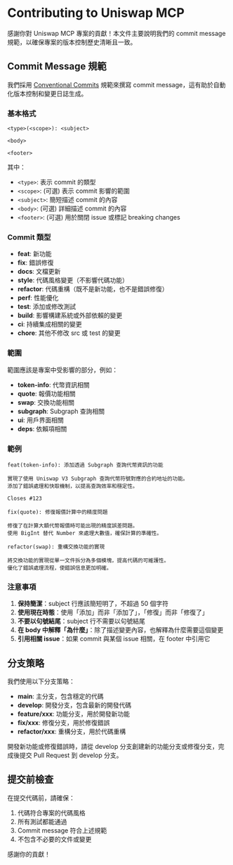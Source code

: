 # Contributing to Uniswap MCP

感謝你對 Uniswap MCP 專案的貢獻！本文件主要說明我們的 commit message 規範，以確保專案的版本控制歷史清晰且一致。

## Commit Message 規範

我們採用 [Conventional Commits](https://www.conventionalcommits.org/) 規範來撰寫 commit message，這有助於自動化版本控制和變更日誌生成。

### 基本格式

```
<type>(<scope>): <subject>

<body>

<footer>
```

其中：
- `<type>`: 表示 commit 的類型
- `<scope>`: (可選) 表示 commit 影響的範圍
- `<subject>`: 簡短描述 commit 的內容
- `<body>`: (可選) 詳細描述 commit 的內容
- `<footer>`: (可選) 用於關閉 issue 或標記 breaking changes

### Commit 類型

- **feat**: 新功能
- **fix**: 錯誤修復
- **docs**: 文檔更新
- **style**: 代碼風格變更（不影響代碼功能）
- **refactor**: 代碼重構（既不是新功能，也不是錯誤修復）
- **perf**: 性能優化
- **test**: 添加或修改測試
- **build**: 影響構建系統或外部依賴的變更
- **ci**: 持續集成相關的變更
- **chore**: 其他不修改 src 或 test 的變更

### 範圍

範圍應該是專案中受影響的部分，例如：

- **token-info**: 代幣資訊相關
- **quote**: 報價功能相關
- **swap**: 交換功能相關
- **subgraph**: Subgraph 查詢相關
- **ui**: 用戶界面相關
- **deps**: 依賴項相關

### 範例

```
feat(token-info): 添加透過 Subgraph 查詢代幣資訊的功能

實現了使用 Uniswap V3 Subgraph 查詢代幣符號對應的合約地址的功能。
添加了錯誤處理和快取機制，以提高查詢效率和穩定性。

Closes #123
```

```
fix(quote): 修復報價計算中的精度問題

修復了在計算大額代幣報價時可能出現的精度誤差問題。
使用 BigInt 替代 Number 來處理大數值，確保計算的準確性。
```

```
refactor(swap): 重構交換功能的實現

將交換功能的實現從單一文件拆分為多個模塊，提高代碼的可維護性。
優化了錯誤處理流程，使錯誤信息更加明確。
```

### 注意事項

1. **保持簡潔**：subject 行應該簡短明了，不超過 50 個字符
2. **使用現在時態**：使用「添加」而非「添加了」，「修復」而非「修復了」
3. **不要以句號結尾**：subject 行不需要以句號結尾
4. **在 body 中解釋「為什麼」**：除了描述變更內容，也解釋為什麼需要這個變更
5. **引用相關 issue**：如果 commit 與某個 issue 相關，在 footer 中引用它

## 分支策略

我們使用以下分支策略：

- **main**: 主分支，包含穩定的代碼
- **develop**: 開發分支，包含最新的開發代碼
- **feature/xxx**: 功能分支，用於開發新功能
- **fix/xxx**: 修復分支，用於修復錯誤
- **refactor/xxx**: 重構分支，用於代碼重構

開發新功能或修復錯誤時，請從 develop 分支創建新的功能分支或修復分支，完成後提交 Pull Request 到 develop 分支。

## 提交前檢查

在提交代碼前，請確保：

1. 代碼符合專案的代碼風格
2. 所有測試都能通過
3. Commit message 符合上述規範
4. 不包含不必要的文件或變更

感謝你的貢獻！ 